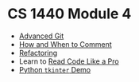 # CS 1440 Module 4


*   [Advanced Git](../Using_Git/Advanced_Git.md)
*   [How and When to Comment](./How_and_When_to_Comment.md)
*   [Refactoring](./Refactoring.md)
*   Learn to [Read Code Like a Pro](./Read_Code_Like_a_Pro.md)
*   [Python `tkinter` Demo](./TkinterDemo.py)
